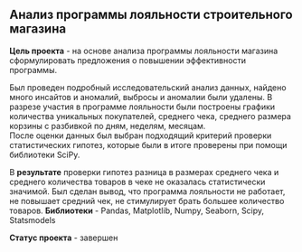 ## Анализ программы лояльности строительного магазина

**Цель проекта** - на основе анализа программы лояльности магазина сформулировать предложения о повышении эффективности программы.

Был проведен подробный исследовательский анализ данных, найдено много инсайтов и аномалий, выбросы и аномалии были удалены.
В разрезе участия в программе лояльности были построены графики количества уникальных покупателей, среднего чека, среднего размера корзины с разбивкой по дням, неделям, месяцам.  
После оценки данных был выбран подходящий критерий проверки статистических гипотез, которые были в итоге проверены при помощи библиотеки SciPy. 

В **результате** проверки гипотез разница в размерах среднего чека и среднего количества товаров в чеке не оказалась статистически значимой. Был сделан вывод, что программа лояльности не работает, не повышает средний чек, не стимулирует брать большее количество товаров.
**Библиотеки** - Pandas, Matplotlib, Numpy, Seaborn, Scipy, Statsmodels

**Статус проекта** - завершен

